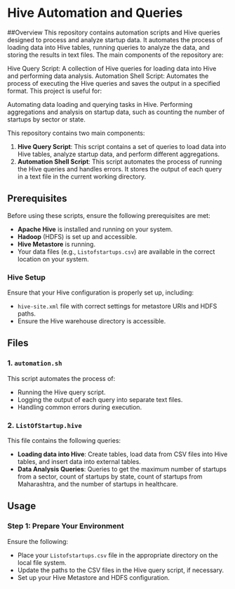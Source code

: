 # Hive Automation and Queries
##Overview
This repository contains automation scripts and Hive queries designed to process and analyze startup data. It automates the process of loading data into Hive tables, running queries to analyze the data, and storing the results in text files. The main components of the repository are:

Hive Query Script: A collection of Hive queries for loading data into Hive and performing data analysis.
Automation Shell Script: Automates the process of executing the Hive queries and saves the output in a specified format.
This project is useful for:

Automating data loading and querying tasks in Hive.
Performing aggregations and analysis on startup data, such as counting the number of startups by sector or state.

This repository contains two main components:

1. **Hive Query Script**: This script contains a set of queries to load data into Hive tables, analyze startup data, and perform different aggregations.
2. **Automation Shell Script**: This script automates the process of running the Hive queries and handles errors. It stores the output of each query in a text file in the current working directory.

## Prerequisites

Before using these scripts, ensure the following prerequisites are met:

- **Apache Hive** is installed and running on your system.
- **Hadoop** (HDFS) is set up and accessible.
- **Hive Metastore** is running.
- Your data files (e.g., `Listofstartups.csv`) are available in the correct location on your system.

### Hive Setup
Ensure that your Hive configuration is properly set up, including:
- `hive-site.xml` file with correct settings for metastore URIs and HDFS paths.
- Ensure the Hive warehouse directory is accessible.

## Files

### 1. `automation.sh`

This script automates the process of:
- Running the Hive query script.
- Logging the output of each query into separate text files.
- Handling common errors during execution.

### 2. `ListOfStartup.hive`

This file contains the following queries:
- **Loading data into Hive**: Create tables, load data from CSV files into Hive tables, and insert data into external tables.
- **Data Analysis Queries**: Queries to get the maximum number of startups from a sector, count of startups by state, count of startups from Maharashtra, and the number of startups in healthcare.

## Usage

### Step 1: Prepare Your Environment
Ensure the following:
- Place your `Listofstartups.csv` file in the appropriate directory on the local file system.
- Update the paths to the CSV files in the Hive query script, if necessary.
- Set up your Hive Metastore and HDFS configuration.
